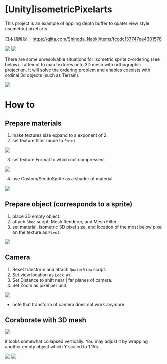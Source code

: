 # [Unity]isometricPixelarts
This project is an example of appling depth buffer to quater view style (isometric) pixel arts.

日本語解説：
https://qiita.com/Shinoda_Naoki/items/fccdc137747ea4301578

![](https://camo.qiitausercontent.com/23b0095a9dff45314be022ae2245121d528c63ea/68747470733a2f2f71696974612d696d6167652d73746f72652e73332e61702d6e6f727468656173742d312e616d617a6f6e6177732e636f6d2f302f37353033352f63626165643437382d616630662d316132662d613465612d3432353765303265383663662e6a706567)
![](https://camo.qiitausercontent.com/2b73935ea3590598a0ba639c21e8f2f768ff0d56/68747470733a2f2f71696974612d696d6167652d73746f72652e73332e61702d6e6f727468656173742d312e616d617a6f6e6177732e636f6d2f302f37353033352f38316637653361322d383337352d313666662d336336642d3430306163623934656137362e676966)

There are some unresolvable situations for isometric sprite z-ordering (see below).
I attempt to map textures onto 3D mesh with orthographic projection.
It will solve the ordering problem and enables coexists with ordinal 3d objects (such as Terrain).

![](https://camo.qiitausercontent.com/3fb0caf2a99f8e422c425eceba13aa6088cd7c84/68747470733a2f2f71696974612d696d6167652d73746f72652e73332e61702d6e6f727468656173742d312e616d617a6f6e6177732e636f6d2f302f37353033352f61373239663839332d343433302d663565392d653534662d3837306538306261316562302e706e67)

# How to
## Prepare materials
1. make textures size expand to a exponent of 2.
2. set texture filter mode to `Point`

![](https://camo.qiitausercontent.com/76cb3c458b5aeb4c74dd2d12ce3c9aac92fff526/68747470733a2f2f71696974612d696d6167652d73746f72652e73332e61702d6e6f727468656173742d312e616d617a6f6e6177732e636f6d2f302f37353033352f39666532646130332d393363312d643363342d326633642d3661643562373765613763332e6a706567)

3. set texture Format to which not compressed.

![](https://camo.qiitausercontent.com/155da3205ff8a369c3838485945166c07ab17c15/68747470733a2f2f71696974612d696d6167652d73746f72652e73332e61702d6e6f727468656173742d312e616d617a6f6e6177732e636f6d2f302f37353033352f66383266323665622d633735322d303837392d393862662d3364663536373730646465352e6a706567)

4. use Custom/SeudoSprite as a shader of material.

![](https://camo.qiitausercontent.com/f28cda8b27fe511352cfc0007f21c244ab004719/68747470733a2f2f71696974612d696d6167652d73746f72652e73332e61702d6e6f727468656173742d312e616d617a6f6e6177732e636f6d2f302f37353033352f64393435616337312d373931312d613461382d376532312d3634376139656334386532612e6a706567)

## Prepare object (corresponds to a sprite)
1. place 3D empty object.
2. attach `Shed` script, Mesh Renderer, and Mesh Filter.
3. set material, isometric 3D pixel size, and location of the most below pixel on the texture as `Pivot`.

![](https://camo.qiitausercontent.com/6d52a2d7d5dd7fa3093feec48e01ecb16667261a/68747470733a2f2f71696974612d696d6167652d73746f72652e73332e61702d6e6f727468656173742d312e616d617a6f6e6177732e636f6d2f302f37353033352f61323263323833332d616133612d643234642d636331642d3263333665316139343537352e6a706567)

## Camera
1. Reset transform and attach `QuaterView` script.
2. Set view location as `Look At`.
3. Set Distance to shift near | far planes of camera.
4. Set Zoom as pixel per unit.

![](https://camo.qiitausercontent.com/6cf5374709eb8de995b6b27612dbe7a60482181d/68747470733a2f2f71696974612d696d6167652d73746f72652e73332e61702d6e6f727468656173742d312e616d617a6f6e6177732e636f6d2f302f37353033352f61326339393838392d346434332d356531632d323836322d3131313430333138393437302e6a706567)

* note that transform of camera does not work anymore.

## Coraborate with 3D mesh
![](https://camo.qiitausercontent.com/a78e9fbc3ea31244c084f80c426b104d898a1b9e/68747470733a2f2f71696974612d696d6167652d73746f72652e73332e61702d6e6f727468656173742d312e616d617a6f6e6177732e636f6d2f302f37353033352f62663337306337332d326530302d383239312d633135382d3832306439313830326139312e6a706567)

it looks somewhat collapsed vertically.
You may adjust it by wrapping another empty object which Y scaled to 1.155.

![](https://camo.qiitausercontent.com/767b07f0bd23dcbe375c11094db827caadd307a1/68747470733a2f2f71696974612d696d6167652d73746f72652e73332e61702d6e6f727468656173742d312e616d617a6f6e6177732e636f6d2f302f37353033352f63336662666335332d306537352d376434652d646563372d6236366235376362616564372e6a706567)
![](https://camo.qiitausercontent.com/623b8e3d174df8fda9809b062523df311e025b5f/68747470733a2f2f71696974612d696d6167652d73746f72652e73332e61702d6e6f727468656173742d312e616d617a6f6e6177732e636f6d2f302f37353033352f62623734646164322d653263612d383239652d383131342d6661653031343632353062652e6a706567)
